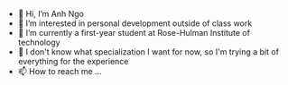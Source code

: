 - 👋 Hi, I’m Anh Ngo 
- 👀 I’m interested in personal development outside of class work
- 🌱 I’m currently a first-year student at Rose-Hulman Institute of technology
- 💞️ I don't know what specialization I want for now, so I'm trying a bit of everything for the experience
- 📫 How to reach me ...

<!---
Anh-Q-Ngo/Anh-Q-Ngo is a ✨ special ✨ repository because its `README.md` (this file) appears on your GitHub profile.
You can click the Preview link to take a look at your changes.
--->
